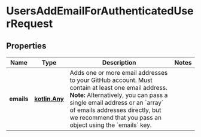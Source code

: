 
# UsersAddEmailForAuthenticatedUserRequest

## Properties
Name | Type | Description | Notes
------------ | ------------- | ------------- | -------------
**emails** | [**kotlin.Any**](.md) | Adds one or more email addresses to your GitHub account. Must contain at least one email address. **Note:** Alternatively, you can pass a single email address or an &#x60;array&#x60; of emails addresses directly, but we recommend that you pass an object using the &#x60;emails&#x60; key. | 



